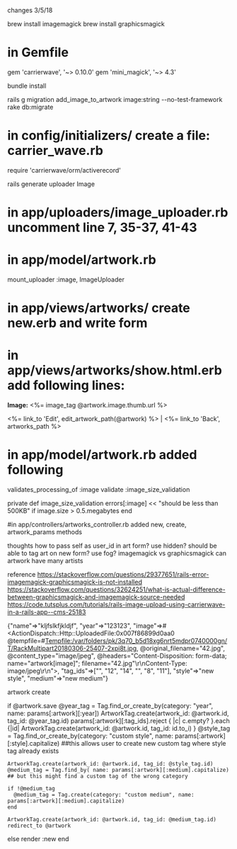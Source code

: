 changes 3/5/18

brew install imagemagick
brew install graphicsmagick

# in Gemfile
gem 'carrierwave', '~> 0.10.0'
gem 'mini_magick', '~> 4.3'

bundle install

rails g migration add_image_to_artwork image:string --no-test-framework
rake db:migrate

# in config/initializers/   create a file: carrier_wave.rb
 require 'carrierwave/orm/activerecord'

rails generate uploader Image

# in app/uploaders/image_uploader.rb uncomment line 7, 35-37, 41-43

# in app/model/artwork.rb
mount_uploader :image, ImageUploader

# in app/views/artworks/ create new.erb and write form

# in app/views/artworks/show.html.erb add following lines:

<p>
  <strong>Image:</strong>
  <%= image_tag @artwork.image.thumb.url %>
</p>

<%= link_to 'Edit', edit_artwork_path(@artwork) %> |
<%= link_to 'Back', artworks_path %>

# in app/model/artwork.rb added following
validates_processing_of :image
validate :image_size_validation

private
  def image_size_validation
    errors[:image] << "should be less than 500KB" if image.size > 0.5.megabytes
  end

#in app/controllers/artworks_controller.rb added new, create, artwork_params methods


thoughts
how to pass self as user_id in art form? use hidden?
should be able to tag art on new form?
use fog?
imagemagick vs graphicsmagick
can artwork have many artists

reference
https://stackoverflow.com/questions/29377651/rails-error-imagemagick-graphicsmagick-is-not-installed
https://stackoverflow.com/questions/32624251/what-is-actual-difference-between-graphicsmagick-and-imagemagick-source-needed
https://code.tutsplus.com/tutorials/rails-image-upload-using-carrierwave-in-a-rails-app--cms-25183



 {"name"=>"kljfslkfjkldjf",
 "year"=>"123123",
 "image"=>#<ActionDispatch::Http::UploadedFile:0x007f86899d0aa0 @tempfile=#<Tempfile:/var/folders/pk/3q70_b5d18xg6nrt5mdpr0740000gn/T/RackMultipart20180306-25407-2xpi8t.jpg>,
  @original_filename="42.jpg",
  @content_type="image/jpeg",
  @headers="Content-Disposition: form-data; name=\"artwork[image]\"; filename=\"42.jpg\"\r\nContent-Type: image/jpeg\r\n">,
  "tag_ids"=>["", "12", "14", "", "8", "11"],
  "style"=>"new style",
  "medium"=>"new medium"}



artwork create

  if @artwork.save
    @year_tag = Tag.find_or_create_by(category: "year", name: params[:artwork][:year])
    ArtworkTag.create(artwork_id: @artwork.id, tag_id: @year_tag.id)
    params[:artwork][:tag_ids].reject { |c| c.empty? }.each {|id| ArtworkTag.create(artwork_id: @artwork.id, tag_id: id.to_i) }
    @style_tag = Tag.find_or_create_by(category: "custom style", name: params[:artwork][:style].capitalize) ##this allows user to create new custom tag where style tag already exists

    ArtworkTag.create(artwork_id: @artwork.id, tag_id: @style_tag.id)
    @medium_tag = Tag.find_by( name: params[:artwork][:medium].capitalize) ## but this might find a custom tag of the wrong category

    if !@medium_tag
      @medium_tag = Tag.create(category: "custom medium", name: params[:artwork][:medium].capitalize)
    end

    ArtworkTag.create(artwork_id: @artwork.id, tag_id: @medium_tag.id)
    redirect_to @artwork
  else
    render :new
  end

